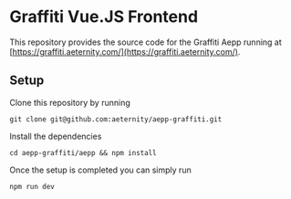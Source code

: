 # Graffiti Vue.JS Frontend

This repository provides the source code for the Graffiti Aepp running
at [https://graffiti.aeternity.com/](https://graffiti.aeternity.com/). 

## Setup

Clone this repository by running
```
git clone git@github.com:aeternity/aepp-graffiti.git
```
Install the dependencies
```
cd aepp-graffiti/aepp && npm install
```
Once the setup is completed you can simply run
```
npm run dev
```

